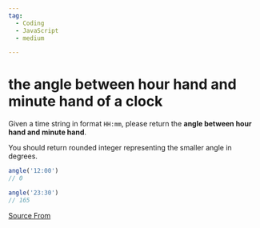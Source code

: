 ```yaml
---
tag:
  - Coding
  - JavaScript
  - medium

---
```

  
# the angle between hour hand and minute hand of a clock

Given a time string in format `HH:mm`, please return the **angle between hour hand and minute hand**.

You should return rounded integer representing the smaller angle in degrees.

```js
angle('12:00')
// 0

angle('23:30')
// 165
```


[Source From](https://bigfrontend.dev/problem/the-angle-between-hour-hand-and-minute-hand-of-a-clock)

  